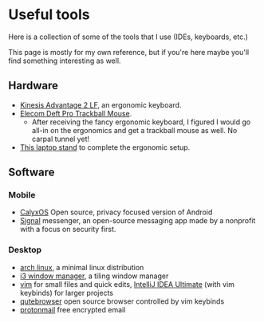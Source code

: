 # Useful tools

Here is a collection of some of the tools that I use (IDEs, keyboards, etc.)

This page is mostly for my own reference, but if you're here maybe you'll find something interesting as well.

## Hardware

- [Kinesis Advantage 2 LF](https://kinesis-ergo.com/shop/advantage2/), an ergonomic keyboard.
- [Elecom Deft Pro Trackball Mouse](https://www.amazon.com/Trackball-M-DPT1MRXBK-Bluetooth-High-Performance-Responsiveness/dp/B07C9T4TTW).
    - After receiving the fancy ergonomic keyboard, I figured I would go all-in on the ergonomics and get a trackball mouse as well. No carpal tunnel yet!
- [This laptop stand](https://www.amazon.com/gp/product/B089VKD8LK/ref=ppx_yo_dt_b_search_asin_title?ie=UTF8&psc=1) to complete the ergonomic setup.

## Software

### Mobile
- [CalyxOS](https://calyxos.org/) Open source, privacy focused version of Android
- [Signal](https://signal.org/en/) messenger, an open-source messaging app made by a nonprofit with a focus on security first.


### Desktop
- [arch linux](https://archlinux.org/), a minimal linux distribution
- [i3 window manager](https://i3wm.org/), a tiling window manager
- [vim](https://www.vim.org/) for small files and quick edits, [IntelliJ IDEA Ultimate](https://www.jetbrains.com/idea/) (with vim keybinds) for larger projects
- [qutebrowser](https://qutebrowser.org/) open source browser controlled by vim keybinds
- [protonmail](https://protonmail.com/) free encrypted email